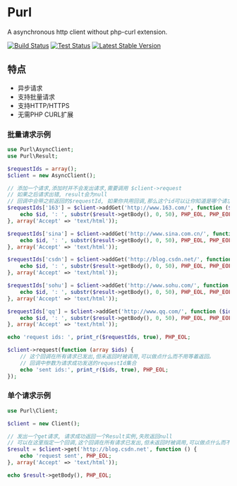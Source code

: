 # Purl 

A asynchronous http client without php-curl extension.

[![Build Status](https://travis-ci.org/pengzhile/purl.svg?branch=master)](https://travis-ci.org/pengzhile/purl)
[![Test Status](https://php-eye.com/badge/pengzhile/purl/tested.svg?branch=master)](https://travis-ci.org/pengzhile/purl)
[![Latest Stable Version](https://poser.pugx.org/pengzhile/purl/v/stable)](https://packagist.org/packages/pengzhile/purl)

## 特点
* 异步请求
* 支持批量请求
* 支持HTTP/HTTPS
* 无需PHP CURL扩展

### 批量请求示例
```php
use Purl\AsyncClient;
use Purl\Result;

$requestIds = array();
$client = new AsyncClient();

// 添加一个请求,添加时并不会发出请求,需要调用 $client->request 
// 如果之后请求出错, result会为null
// 回调中会带之前返回的$requestId, 如果你共用回调,那么这个id可以让你知道是哪个请求返回了
$requestIds['163'] = $client->addGet('http://www.163.com/', function ($id, Result $result = null) {
    echo $id, ': ', substr($result->getBody(), 0, 50), PHP_EOL, PHP_EOL;
}, array('Accept' => 'text/html'));

$requestIds['sina'] = $client->addGet('http://www.sina.com.cn/', function ($id, Result $result = null) {
    echo $id, ': ', substr($result->getBody(), 0, 50), PHP_EOL, PHP_EOL;
}, array('Accept' => 'text/html'));

$requestIds['csdn'] = $client->addGet('http://blog.csdn.net/', function ($id, Result $result = null) {
    echo $id, ': ', substr($result->getBody(), 0, 50), PHP_EOL, PHP_EOL;
}, array('Accept' => 'text/html'));

$requestIds['sohu'] = $client->addGet('http://www.sohu.com/', function ($id, Result $result = null) {
    echo $id, ': ', substr($result->getBody(), 0, 50), PHP_EOL, PHP_EOL;
}, array('Accept' => 'text/html'));

$requestIds['qq'] = $client->addGet('http://www.qq.com/', function ($id, Result $result = null) {
    echo $id, ': ', substr($result->getBody(), 0, 50), PHP_EOL, PHP_EOL;
}, array('Accept' => 'text/html'));

echo 'request ids: ', print_r($requestIds, true), PHP_EOL;

$client->request(function (array $ids) {
    // 这个回调在所有请求已发出,但未返回时被调用,可以做点什么而不用等着返回。
    // 回调中参数为请求成功发送的requestId集合
    echo 'sent ids:', print_r($ids, true), PHP_EOL;
});

```

### 单个请求示例
```php
use Purl\Client;

$client = new Client();

// 发出一个get请求, 请求成功返回一个Result实例,失败返回null
// 可以在这里指定一个回调,这个回调在所有请求已发出,但未返回时被调用,可以做点什么而不用等着返回。该回调无参数。
$result = $client->get('http://blog.csdn.net', function () {
    echo 'request sent', PHP_EOL;
}, array('Accept' => 'text/html'));

echo $result->getBody(), PHP_EOL;

```
